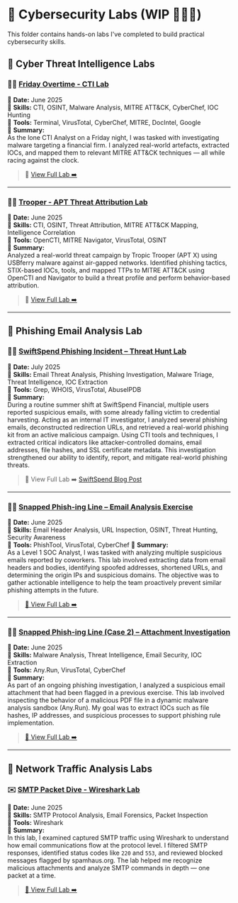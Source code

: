 # 🧪 Cybersecurity Labs (WIP 🚧🚧🚧)

This folder contains hands-on labs I've completed to build practical cybersecurity skills.

## 🔬 Cyber Threat Intelligence Labs

### 👩‍⚖️ [Friday Overtime - CTI Lab](https://github.com/Dee-Techie/Cybersecurity-Portfolio/blob/main/Labs/CTI-lab.md)
📅 **Date:** June 2025  
🧠 **Skills:** CTI, OSINT, Malware Analysis, MITRE ATT&CK, CyberChef, IOC Hunting  
🧰 **Tools:** Terminal, VirusTotal, CyberChef, MITRE, DocIntel, Google  
📄 **Summary:**  
As the lone CTI Analyst on a Friday night, I was tasked with investigating malware targeting a financial firm. I analyzed real-world artefacts, extracted IOCs, and mapped them to relevant MITRE ATT&CK techniques — all while racing against the clock. 
> 🔗 [View Full Lab ➡️](https://github.com/Dee-Techie/Cybersecurity-Portfolio/blob/main/Labs/CTI-lab.md)

---

### 🕵️‍♂️ [Trooper - APT Threat Attribution Lab](https://github.com/Dee-Techie/Cybersecurity-Portfolio/blob/main/Labs/Trooper.md)
📅 **Date:** June 2025  
🧠 **Skills:** CTI, OSINT, Threat Attribution, MITRE ATT&CK Mapping, Intelligence Correlation  
🧰 **Tools:** OpenCTI, MITRE Navigator, VirusTotal, OSINT  
📄 **Summary:**  
Analyzed a real-world threat campaign by Tropic Trooper (APT X) using USBferry malware against air-gapped networks. Identified phishing tactics, STIX-based IOCs, tools, and mapped TTPs to MITRE ATT&CK using OpenCTI and Navigator to build a threat profile and perform behavior-based attribution.  
> 🔗 [View Full Lab ➡️](https://github.com/Dee-Techie/Cybersecurity-Portfolio/blob/main/Labs/Trooper.md)

---

## 📧 Phishing Email Analysis Lab 

### 🕵️‍♀️ [SwiftSpend Phishing Incident – Threat Hunt Lab](https://github.com/Dee-Techie/Cybersecurity-Portfolio/blob/main/Labs/Snapped-Phish-ing-Line.md)
📅 **Date:** July 2025  
🧠 **Skills:** Email Threat Analysis, Phishing Investigation, Malware Triage, Threat Intelligence, IOC Extraction  
🧰 **Tools:** Grep, WHOIS, VirusTotal, AbuseIPDB  
📄 **Summary:**  
During a routine summer shift at SwiftSpend Financial, multiple users reported suspicious emails, with some already falling victim to credential harvesting. Acting as an internal IT investigator, I analyzed several phishing emails, deconstructed redirection URLs, and retrieved a real-world phishing kit from an active malicious campaign. Using CTI tools and techniques, I extracted critical indicators like attacker-controlled domains, email addresses, file hashes, and SSL certificate metadata. This investigation strengthened our ability to identify, report, and mitigate real-world phishing threats.
> 🔗 View Full Lab ➡️ [SwiftSpend Blog Post](https://github.com/Dee-Techie/Cybersecurity-Portfolio/blob/main/Labs/Snapped-Phish-ing-Line.md)

---

### 👨‍💻 [Snapped Phish-ing Line – Email Analysis Exercise](https://github.com/Dee-Techie/Cybersecurity-Portfolio/blob/main/Labs/Phishing-Email-Analysis-1.md)
📅 **Date:** June 2025  
🧠 **Skills:** Email Header Analysis, URL Inspection, OSINT, Threat Hunting, Security Awareness  
🧰 **Tools:** PhishTool, VirusTotal, CyberChef 
📄 **Summary:**  
As a Level 1 SOC Analyst, I was tasked with analyzing multiple suspicious emails reported by coworkers. This lab involved extracting data from email headers and bodies, identifying spoofed addresses, shortened URLs, and determining the origin IPs and suspicious domains. The objective was to gather actionable intelligence to help the team proactively prevent similar phishing attempts in the future.
> [🔗 View Full Lab ➡️](https://github.com/Dee-Techie/Cybersecurity-Portfolio/blob/main/Labs/Phishing-Email-Analysis-1.md)

---
### 👨‍💻 [Snapped Phish-ing Line (Case 2) – Attachment Investigation](https://github.com/Dee-Techie/Cybersecurity-Portfolio/blob/main/Labs/Phishing-Email-Analysis-2.md)  
📅 **Date:** June 2025  
🧠 **Skills:** Malware Analysis, Threat Intelligence, Email Security, IOC Extraction  
🧰 **Tools:** Any.Run, VirusTotal, CyberChef  
📄 **Summary:**  
As part of an ongoing phishing investigation, I analyzed a suspicious email attachment that had been flagged in a previous exercise. This lab involved inspecting the behavior of a malicious PDF file in a dynamic malware analysis sandbox (Any.Run). My goal was to extract IOCs such as file hashes, IP addresses, and suspicious processes to support phishing rule implementation.
> [🔗 View Full Lab ➡️](https://github.com/Dee-Techie/Cybersecurity-Portfolio/blob/main/Labs/Phishing-Email-Analysis-2.md)

---

## 🔬 Network Traffic Analysis Labs 
### ✉️ [SMTP Packet Dive - Wireshark Lab](https://github.com/Dee-Techie/Cybersecurity-Portfolio/blob/main/Labs/Wireshark-SMTP-Traffic.md) 
📅 **Date:** June 2025  
🧠 **Skills:** SMTP Protocol Analysis, Email Forensics, Packet Inspection  
🧰 **Tools:** Wireshark  
📄 **Summary:**  
In this lab, I examined captured SMTP traffic using Wireshark to understand how email communications flow at the protocol level. I filtered SMTP responses, identified status codes like `220` and `553`, and reviewed blocked messages flagged by spamhaus.org. The lab helped me recognize malicious attachments and analyze SMTP commands in depth — one packet at a time.
> [🔗 View Full Lab ➡️](https://github.com/Dee-Techie/Cybersecurity-Portfolio/blob/main/Labs/Wireshark-SMTP-Traffic.md)
